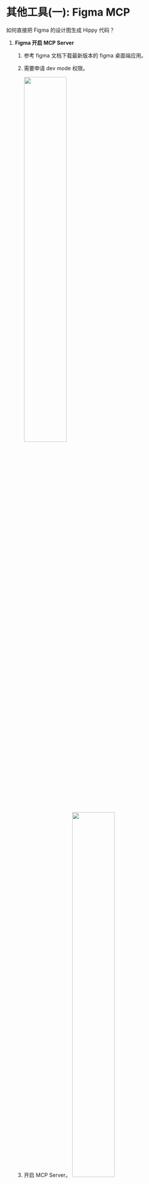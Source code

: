 # 其他工具(一): Figma MCP

如何直接把 Figma 的设计图生成 Hippy 代码？

1. **Figma 开启 MCP Server**
   1. 参考 figma 文档下载最新版本的 figma 桌面端应用。
   2. 需要申请 dev mode 权限。

      <img src="ai/img/figma_dev.png"  width="50%">
   3. 开启 MCP Server。
      <img src="ai/img/figma_mcp_enable.png"  width="50%">

2. **Cursor/Codebuddy/Vscode 等配置接入 MCP**
   - 可以参考：[配置使用教程](https://km.woa.com/articles/show/632094?kmref=search&from_page=1&no=2)
   - **Cursor**:

        ```json
        {
          "mcpServers": {
            "Figma": {
              "url": "http://127.0.0.1:3845/mcp"
            }
          }
        }
        ```

   - **CodeBuddy**:

        ```json
        {
          "mcpServers": {
            "Figma Dev Mode MCP": {
              "type": "http",
              "url": "http://127.0.0.1:3845/mcp"
            }
          }
        }
        ```

   - **Vscode**:

        ```json
         "chat.mcp.discovery.enabled": true,
         "mcp": {
           "servers": {
             "Figma Dev Mode MCP": {
               "type": "http",
               "url": "http://127.0.0.1:3845/mcp"
             }
           }
         },
         "chat.agent.enabled": true
        ```

3. **Figma MCP 方法**
   - 参考：[Figma MCP官方文档](https://help.figma.com/hc/en-us/articles/32132100833559-Guide-to-the-Dev-Mode-MCP-Server)
   - `get_code`: 获取 figma 根据设计图生成的代码（目前只支持前端，后续会支持 compose 等），目前 cursor 直接用前端转 Hippy，效果也还不错。
   - `get_variable_defs`: 获取 figma 选中的变量和样式等。
   - `get_code_connect_map`: 获取 figma 节点 id 和代码组件库的映射表。
   - `get_image`: 获取 figma 中图片的链接。
   - `create_design_system_rules`: 创建 figma 的设计 rules，有助于设计系统和输出技术栈一致。
   - `get_metadata`: 获取 figma 根据设计图生成的原始 dsl 信息。

4. **使用示例**
   - **Prompt**:
        > 请根据我提供的 Figma 设计链接，使用 Dev Mode + MCP 协议生成高质量的 Hippy React 代码。确保生成的代码结构清晰、还原度高，语义化良好，适配当前项目的组件体系，确保编译通过:
        > @<https://www.figma.com/design/CMXiU5b0y7DWLF6oVpjyqm/Figma-Basics?node-id=0-495&t=7dr4gc6Ig2o3UwRg-4>
        > 代码生成目录是 driver/js/examples/hippy-react-demo/src/components/figma-mcp/
        > 可以参考 driver/js/examples/hippy-react-demo/src/components/ 下的其他页面代码
